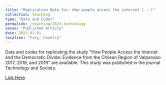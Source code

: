 ```yaml
---
title: "Replication Data for: How people access the internet (...)"
collection: teaching
type: "Data and Codes"
permalink: /teaching/2023-technology
venue: "Published Article"
date: 2023-01-01
location: "City, Country"
---
```


Data and codes for replicating the study "How People Access the Internet and the Democratic Divide: Evidence from the Chilean Region of Valparaíso 2017, 2018, and 2019" are available. This study was published in the journal Technology and Society.

[Link Here](https://dataverse.harvard.edu/dataset.xhtml?persistentId=doi:10.7910/DVN/YGUOJ8)
